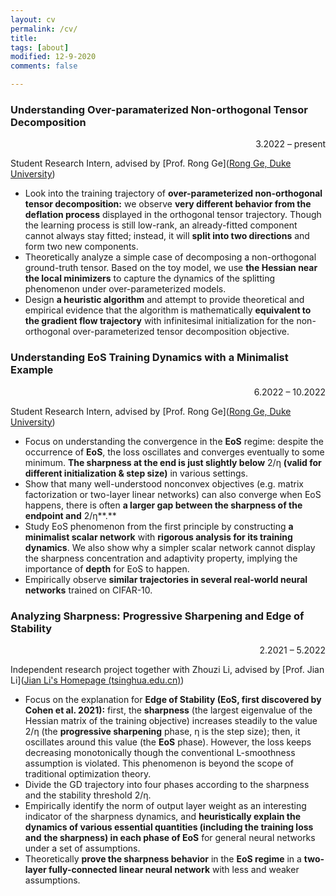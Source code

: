 ```yaml
---
layout: cv
permalink: /cv/
title: 
tags: [about]
modified: 12-9-2020
comments: false

---
```


### **Understanding Over-paramaterized Non-orthogonal Tensor Decomposition**
<p align = "right"> 3.2022 – present</p>

Student Research Intern, advised by [Prof. Rong Ge]([Rong Ge, Duke University](https://users.cs.duke.edu/~rongge/))
- Look into the training trajectory of **over-parameterized non-orthogonal tensor decomposition:** we observe **very different behavior from the deflation process** displayed in the orthogonal tensor trajectory. Though the learning process is still low-rank, an already-fitted component cannot always stay fitted; instead, it will **split into two directions** and form two new components.
- Theoretically analyze a simple case of decomposing a non-orthogonal ground-truth tensor. Based on the toy model, we use **the Hessian near the local minimizers** to capture the dynamics of the splitting phenomenon under over-parameterized models.
- Design **a heuristic algorithm** and attempt to provide theoretical and empirical evidence that the algorithm is mathematically **equivalent to the gradient flow trajectory** with infinitesimal initialization for the non-orthogonal over-parameterized tensor decomposition objective.

### **Understanding EoS Training Dynamics with a Minimalist Example**
<p align = "right"> 6.2022 – 10.2022</p>

Student Research Intern, advised by [Prof. Rong Ge]([Rong Ge, Duke University](https://users.cs.duke.edu/~rongge/))
- Focus on understanding the convergence in the **EoS** regime: despite the occurrence of **EoS**, the loss oscillates and converges eventually to some minimum. **The sharpness at the end is just slightly below** 2/η **(valid for different initialization & step size)** in various settings.
- Show that many well-understood nonconvex objectives (e.g. matrix factorization or two-layer linear networks) can also converge when EoS happens, there is often **a larger gap between the sharpness of the endpoint and** 2/η**.**
- Study EoS phenomenon from the first principle by constructing **a minimalist scalar network** with **rigorous analysis for its training dynamics**. We also show why a simpler scalar network cannot display the sharpness concentration and adaptivity property, implying the importance of **depth** for EoS to happen.
- Empirically observe **similar trajectories in several real-world neural networks** trained on CIFAR-10.

### **Analyzing Sharpness: Progressive Sharpening and Edge of Stability**
<p align = "right"> 2.2021 – 5.2022</p>

Independent research project together with Zhouzi Li, advised by [Prof. Jian Li]([Jian Li's Homepage (tsinghua.edu.cn)](http://people.iiis.tsinghua.edu.cn/~jianli/))
- Focus on the explanation for **Edge of Stability (EoS, first discovered by Cohen et al. 2021):** first, the **sharpness** (the largest eigenvalue of the Hessian matrix of the training objective) increases steadily to the value 2/η (the **progressive sharpening** phase, η is the step size); then, it oscillates around this value (the **EoS** phase). However, the loss keeps decreasing monotonically though the conventional L-smoothness assumption is violated. This phenomenon is beyond the scope of traditional optimization theory. 
- Divide the GD trajectory into four phases according to the sharpness and the stability threshold 2/η.
-  Empirically identify the norm of output layer weight as an interesting indicator of the sharpness dynamics, and **heuristically explain the dynamics of various essential quantities (including the training loss and** **the sharpness) in each phase of EoS** for general neural networks under a set of assumptions.
- Theoretically **prove the sharpness behavior** in the **EoS regime** in a **two-layer fully-connected linear neural network** with less and weaker assumptions.
